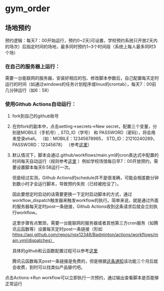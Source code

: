 # gym_order
## 场地预约
预约逻辑：每天7：00开始运行，预约0~2天(可设置，学校预约系统只开放2天内的场次）后指定时间的场地，最多同时预约1~3个时间段（系统上每人最多同时3个场）
### 在自己的服务器上运行：
需要一台能联网的服务器，安装好相应的包、修改脚本参数后，自己配置每天定时运行的时间（如通过windows的任务计划程序或linux的crontab），每天7：00前几分钟运行（如6：58）

### 使用Github Actions自动运行：
1. fork到自己的github账号
2. 在你fork的副本中，点击setting->secrets->New secret，配置三个变量，分别是MOBILE（手机号）, STD_ID（学号） 和 PASSWORD（密码），将会用来登录ehall。
  （如：MOBILE：12345678965， STD_ID：21210240289， PASSWORD：12345678）
  （参考[这里](https://github.com/ZiYang-xie/pafd-automated/tree/master/docs)）
3. 默认情况下，脚本会通过.github/workflows/main.yml的cron表达式中配置的时间每天自动运行（规则参考[这里](https://docs.github.com/cn/enterprise-server@2.22/actions/learn-github-actions/events-that-trigger-workflows#scheduled-events) ）例如学校场馆每日早7：00开放预约，需要设置脚本每天6:58运行一次。
   
   但是经过实测，Github Actions的schedule并不是很准确，可能会相差数分钟到数小时才会运行脚本，导致预约失败（已经被抢没了）。
   
   因此要想定时启动的话需要更换一下定时启动脚本的方式，通过workflow_dispatch触发器来触发workflow的执行。简单来说，就是通过外面的服务器每天定时post一条链接，Github Actions收到这条请求后就会立刻执行workflow。
   
   这里步骤有点繁琐，需要一台能联网的服务器或者其他第三方cron服务（如腾讯云函数等）设置每天定时post一条链接（形如 https://api.github.com/repos/nqx12348/Badminton/actions/workflows/main.yml/dispatches）
   
   具体的github和云函数配置过程可以参考[这里](https://blog.csdn.net/l1937gzjlzy/article/details/117753465)
   
   腾讯云函数每天post一条链接是免费的，但是根据[这条通知](https://console.cloud.tencent.com/message/detail/1067391159)该功能三个月后就会收费，到时可以找类似产品替代吧。
   
   
点击Actions->Run workflow可以立即执行一次预约，通过输出查看脚本是否能够正常运行
